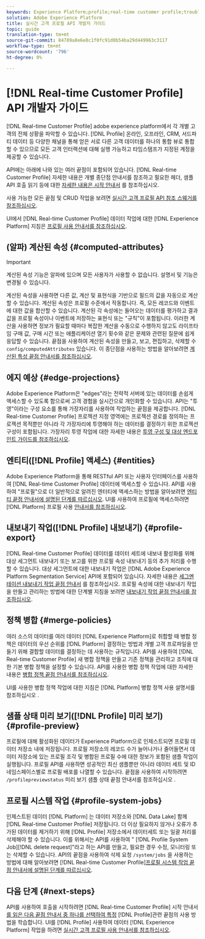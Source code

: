 ```yaml
---
keywords: Experience Platform;profile;real-time customer profile;troubleshooting;API
solution: Adobe Experience Platform
title: 실시간 고객 프로필 API 개발자 가이드
topic: guide
translation-type: tm+mt
source-git-commit: 84789a8e6e8c1f0fc91d0b54ba29d449963c3117
workflow-type: tm+mt
source-wordcount: '796'
ht-degree: 0%

---
```



# [!DNL Real-time Customer Profile] API 개발자 가이드

[!DNL Real-time Customer Profile] adobe experience platform에서 각 개별 고객의 전체 상황을 파악할 수 있습니다. [!DNL Profile] 온라인, 오프라인, CRM, 서드파티 데이터 등 다양한 채널을 통해 얻은 서로 다른 고객 데이터를 하나의 통합 뷰로 통합할 수 있으므로 모든 고객 인터랙션에 대해 실행 가능하고 타임스탬프가 지정된 계정을 제공할 수 있습니다.

API에는 아래에 나와 있는 여러 끝점이 포함되어 있습니다. [!DNL Real-time Customer Profile] 자세한 내용은 개별 종단점 안내서를 참조하고 필요한 헤더, 샘플 API 호출 읽기 등에 대한 [자세한 내용은 시작 안내서](getting-started.md) 를 참조하십시오.

사용 가능한 모든 끝점 및 CRUD 작업을 보려면 [실시간 고객 프로필 API 참조 스웨거를 참조하십시오](https://www.adobe.io/apis/experienceplatform/home/api-reference.html#!acpdr/swagger-specs/real-time-customer-profile.yaml).

UI에서 [!DNL Real-time Customer Profile] 데이터 작업에 대한 [!DNL Experience Platform] 지침은 [프로필 사용 안내서를 참조하십시오](../ui/user-guide.md).

## (알파) 계산된 속성 {#computed-attributes}

>[!IMPORTANT]
>
>계산된 속성 기능은 알파에 있으며 모든 사용자가 사용할 수 없습니다. 설명서 및 기능은 변경될 수 있습니다.

계산된 속성을 사용하면 다른 값, 계산 및 표현식을 기반으로 필드의 값을 자동으로 계산할 수 있습니다. 계산된 속성은 프로필 수준에서 작동합니다. 즉, 모든 레코드와 이벤트에 대한 값을 합산할 수 있습니다. 계산된 각 속성에는 들어오는 데이터를 평가하고 결과 값을 프로필 속성이나 이벤트에 저장하는 표현식 또는 &quot;규칙&quot;이 포함됩니다. 이러한 계산을 사용하면 정보가 필요할 때마다 복잡한 계산을 수동으로 수행하지 않고도 라이프타임 구매 값, 구매 시간 또는 애플리케이션 열기 횟수와 같은 문제와 관련된 질문에 쉽게 응답할 수 있습니다. 끝점을 사용하여 계산된 속성을 만들고, 보고, 편집하고, 삭제할 수 `config/computedAttributes` 있습니다. 이 종단점을 사용하는 방법을 알아보려면 [계산된 특성 끝점 안내서를 참조하십시오](computed-attributes.md).

## 에지 예상 {#edge-projections}

Adobe Experience Platform은 &quot;edges&quot;라는 전략적 서버에 있는 데이터를 손쉽게 액세스할 수 있도록 함으로써 고객 경험을 실시간으로 개인화할 수 있습니다. API는 &quot;투영&quot;이라는 구성 요소를 통해 가장자리를 사용하여 작업하는 끝점을 제공합니다. [!DNL Real-time Customer Profile] 프로젝션 지정 영역에는 프로젝션 경로를 정의하는 프로젝션 목적뿐만 아니라 각 가장자리에 투영해야 하는 데이터를 결정하기 위한 프로젝션 구성이 포함됩니다. 가장자리 투영 작업에 대한 자세한 내용은 [투영 구성 및 대상 엔드포인트 가이드를 참조하십시오](edge-projections.md).

## 엔티티([!DNL Profile] 액세스) {#entities}

Adobe Experience Platform을 통해 RESTful API 또는 사용자 인터페이스를 사용하여 [!DNL Real-time Customer Profile] 데이터에 액세스할 수 있습니다. API를 사용하여 &quot;프로필&quot;으로 더 일반적으로 알려진 엔터티에 액세스하는 방법을 알아보려면 [엔티티 끝점 안내서에 설명된 단계를 따르십시오](entities.md). UI를 사용하여 프로필에 액세스하려면 [!DNL Platform] 프로필 사용 [안내서를 참조하십시오](../ui/user-guide.md).

## 내보내기 작업([!DNL Profile] 내보내기) {#profile-export}

[!DNL Real-time Customer Profile] 데이터를 데이터 세트에 내보내 활성화를 위해 대상 세그먼트 내보내기 또는 보고를 위한 프로필 속성 내보내기 등의 추가 처리를 수행할 수 있습니다. 대상 세그먼트에 대한 내보내기 작업은 [!DNL Adobe Experience Platform Segmentation Service] API에 포함되어 있습니다. 자세한 내용은 [세그멘테이션 내보내기 작업 끝점 안내서](../../profile/api/export-jobs.md) 를 참조하십시오. 프로필 속성에 대한 내보내기 작업을 만들고 관리하는 방법에 대한 단계별 지침을 보려면 [내보내기 작업 끝점 안내서를 참조하십시오](export-jobs.md).

## 정책 병합 {#merge-policies}

여러 소스의 데이터를 여러 데이터 [!DNL Experience Platform]로 취합할 때 병합 정책은 데이터의 우선 순위를 [!DNL Platform] 결정하는 방법과 개별 고객 프로파일을 만들기 위해 결합할 데이터를 결정하는 데 사용하는 규칙입니다. API를 사용하여 [!DNL Real-time Customer Profile] 새 병합 정책을 만들고 기존 정책을 관리하고 조직에 대한 기본 병합 정책을 설정할 수 있습니다. API를 사용한 병합 정책 작업에 대한 자세한 내용은 [병합 정책 끝점 안내서를 참조하십시오](merge-policies.md).

UI를 사용한 병합 정책 작업에 대한 지침은 [!DNL Platform] 병합 정책 사용 설명서를 참조하십시오 [](../ui/merge-policies.md).

## 샘플 상태 미리 보기([!DNL Profile] 미리 보기) {#profile-preview}

프로필에 대해 활성화된 데이터가 Experience Platform으로 인제스트되면 프로필 데이터 저장소 내에 저장됩니다. 프로필 저장소의 레코드 수가 늘어나거나 줄어들면서 데이터 저장소에 있는 프로필 조각 및 병합된 프로필 수에 대한 정보가 포함된 샘플 작업이 실행됩니다. 프로필 API를 사용하면 성공적인 최신 샘플뿐만 아니라 데이터 세트 및 ID 네임스페이스별로 프로필 배포를 나열할 수 있습니다. 끝점을 사용하여 시작하려면 `/profilepreviewstatus` 미리 보기 샘플 상태 끝점 안내서를 참조하십시오 [](preview-sample-status.md).

## 프로필 시스템 작업 {#profile-system-jobs}

인제스트된 데이터 [!DNL Platform] 는 데이터 저장소와 [!DNL Data Lake] 함께 [!DNL Real-time Customer Profile] 저장됩니다. 더 이상 필요하지 않거나 오류가 추가된 데이터를 제거하기 위해 [!DNL Profile] 저장소에서 데이터세트 또는 일괄 처리를 삭제해야 할 수 있습니다. 이를 위해서는 API를 사용하여 &quot; [!DNL Profile System Job][!DNL delete request]&quot;라고 하는 API를 만들고, 필요한 경우 수정, 모니터링 또는 삭제할 수 있습니다. API의 끝점을 사용하여 삭제 요청 `/system/jobs` 을 사용하는 방법에 대해 알아보려면 [!DNL Real-time Customer Profile][프로필 시스템 작업 끝점 안내서에 설명된 단계를 따르십시오](profile-system-jobs.md).

## 다음 단계 {#next-steps}

API를 사용하여 호출을 시작하려면 [!DNL Real-time Customer Profile] 시작 안내서 [를 읽은 다음 끝점 안내서 중 하나를 선택하여 특정](getting-started.md) [!DNL Profile]관련 끝점의 사용 방법을 학습합니다. UI를 [!DNL Profile] 사용하여 데이터 [!DNL Experience Platform] 작업을 하려면 [실시간 고객 프로필 사용 안내서를 참조하십시오](../ui/user-guide.md).